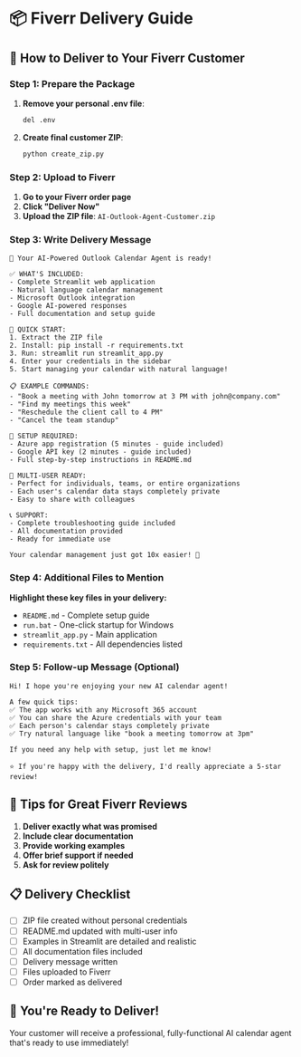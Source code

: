# 📦 Fiverr Delivery Guide

## 🎯 How to Deliver to Your Fiverr Customer

### Step 1: Prepare the Package
1. **Remove your personal .env file**:
   ```bash
   del .env
   ```

2. **Create final customer ZIP**:
   ```bash
   python create_zip.py
   ```

### Step 2: Upload to Fiverr
1. **Go to your Fiverr order page**
2. **Click "Deliver Now"**
3. **Upload the ZIP file**: `AI-Outlook-Agent-Customer.zip`

### Step 3: Write Delivery Message

```
🎉 Your AI-Powered Outlook Calendar Agent is ready!

✅ WHAT'S INCLUDED:
- Complete Streamlit web application
- Natural language calendar management
- Microsoft Outlook integration
- Google AI-powered responses
- Full documentation and setup guide

🚀 QUICK START:
1. Extract the ZIP file
2. Install: pip install -r requirements.txt
3. Run: streamlit run streamlit_app.py
4. Enter your credentials in the sidebar
5. Start managing your calendar with natural language!

📋 EXAMPLE COMMANDS:
- "Book a meeting with John tomorrow at 3 PM with john@company.com"
- "Find my meetings this week"
- "Reschedule the client call to 4 PM"
- "Cancel the team standup"

🔧 SETUP REQUIRED:
- Azure app registration (5 minutes - guide included)
- Google API key (2 minutes - guide included)
- Full step-by-step instructions in README.md

💼 MULTI-USER READY:
- Perfect for individuals, teams, or entire organizations
- Each user's calendar data stays completely private
- Easy to share with colleagues

📞 SUPPORT:
- Complete troubleshooting guide included
- All documentation provided
- Ready for immediate use

Your calendar management just got 10x easier! 🚀
```

### Step 4: Additional Files to Mention

**Highlight these key files in your delivery:**
- `README.md` - Complete setup guide
- `run.bat` - One-click startup for Windows
- `streamlit_app.py` - Main application
- `requirements.txt` - All dependencies listed

### Step 5: Follow-up Message (Optional)

```
Hi! I hope you're enjoying your new AI calendar agent! 

A few quick tips:
✅ The app works with any Microsoft 365 account
✅ You can share the Azure credentials with your team
✅ Each person's calendar stays completely private
✅ Try natural language like "book a meeting tomorrow at 3pm"

If you need any help with setup, just let me know!

⭐ If you're happy with the delivery, I'd really appreciate a 5-star review!
```

## 🌟 Tips for Great Fiverr Reviews

1. **Deliver exactly what was promised**
2. **Include clear documentation**
3. **Provide working examples**
4. **Offer brief support if needed**
5. **Ask for review politely**

## 📋 Delivery Checklist

- [ ] ZIP file created without personal credentials
- [ ] README.md updated with multi-user info
- [ ] Examples in Streamlit are detailed and realistic
- [ ] All documentation files included
- [ ] Delivery message written
- [ ] Files uploaded to Fiverr
- [ ] Order marked as delivered

## 🎉 You're Ready to Deliver!

Your customer will receive a professional, fully-functional AI calendar agent that's ready to use immediately!